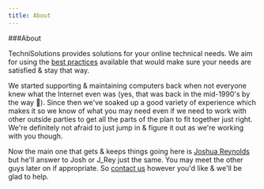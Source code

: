```yaml
---
title: About
---
```


###About

TechniSolutions provides solutions for your online technical needs. We aim for using the [best practices](http://www.bestpractice.technology/) available that would make sure your needs are satisfied & stay that way.

We started supporting & maintaining computers back when not everyone knew what the Internet even was (yes, that was back in the mid-1990's by the way 🙂). Since then we've soaked up a good variety of experience which makes it so we know of what you may need even if we need to work with other outside parties to get all the parts of the plan to fit together just right. We're definitely not afraid to just jump in & figure it out as we're working with you though.

Now the main one that gets & keeps things going here is [Joshua Reynolds](mailto:j@techni.solutions) but he'll answer to Josh or J_Rey just the same. You may meet the other guys later on if appropriate. So [contact us](/contact) however you'd like & we'll be glad to help.